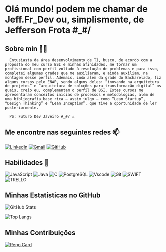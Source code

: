 # Olá mundo! podem me chamar de Jeff.Fr_Dev ou, simplismente, de Jefferson Frota   #_#/

## Sobre min 👨‍💻

      Entusiasta da área desenvolvimento de TI, busco, de acordo com a proposta do meu curso BSI e minhas afinidades, me tornar um profissional com perfil voltado à resolução de problemas e para isso, completei algumas grades que me auxiliaram, e ainda auxiliam, na montagem desse perfil. Ademais, indo além da grade do Bacharelado, fiz alguns cursos pelo ENAP, sendo alguns deles: “inovando na arquitetura de projetos” e “arquitetura de soluções para transformação digital” os quais, creio eu, complementam o perfil de BSI. Estes cursos me apresentaram conceitos inicias de processos e metodologias, além de uma bibliografia base rica – assim julgo – como “Lean Startup”, “Design Thinking” e “Lean Inception”, que tive a oportunidade de ler posteriormente. 

      PS: Futuro Dev Javeiro #_#/ ♨️

## Me encontre nas seguintes redes 📫
[![LinkedIn](https://img.shields.io/badge/LinkedIn-0077B5?style=for-the-badge&logo=linkedin&logoColor=white)](https://www.linkedin.com/in/jefferson-frota-6779b9234/)
[![Gmail](https://img.shields.io/badge/Gmail-333333?style=for-the-badge&logo=gmail&logoColor=red)](mailto:jeffersonfrotacampos@gmail.com)
[![GitHub](https://img.shields.io/badge/GitHub-100000?style=for-the-badge&logo=github&logoColor=white)](https://github.com/jeffersonfrota)
## Habilidades 🎯
![JavaScript](https://img.shields.io/badge/JavaScript-F7DF1E?style=for-the-badge&logo=javascript&logoColor=black)
![Java](https://img.shields.io/badge/java-%23ED8B00.svg?style=for-the-badge&logo=openjdk&logoColor=white)
![C](https://img.shields.io/badge/C-00599C?style=for-the-badge&logo=c&logoColor=white)
![PostgreSQL](https://img.shields.io/badge/PostgreSQL-000?style=for-the-badge&logo=postgresql)
![Vscode](https://img.shields.io/badge/Vscode-007ACC?style=for-the-badge&logo=visual-studio-code&logoColor=white)
![Git](https://img.shields.io/badge/GIT-E44C30?style=for-the-badge&logo=git&logoColor=white)
![SWIFT](https://img.shields.io/badge/swift-%23FA7343.svg?style=for-the-badge&logo=swift&logoColor=white)
![TRELLO](https://img.shields.io/badge/Trello-%23026AA7.svg?style=for-the-badge&logo=Trello&logoColor=white)
## Minhas Estatísticas no GitHub

![GitHub Stats](https://github-readme-stats.vercel.app/api?username=jeffersonfrota&theme=transparent&bg_color=000&border_color=30A3DC&show_icons=true&icon_color=30A3DC&title_color=E94D5F&text_color=FFF&hide_title=true)

![Top Langs](https://github-readme-stats-git-masterrstaa-rickstaa.vercel.app/api/top-langs/?username=jeffersonfrota&layout=compact&bg_color=000&border_color=30A3DC&title_color=E94D5F&text_color=FFF&hide_title=true)

## Minhas Contribuições

[![Repo Card](https://github-readme-stats.vercel.app/api/pin/?username=jeffersonfrota&repo=dio-lab-open-source&bg_color=000&border_color=30A3DC&show_icons=true&icon_color=30A3DC&title_color=E94D5F&text_color=FFF)](https://github.com/jeffersonfrota/dio-lab-open-source)
